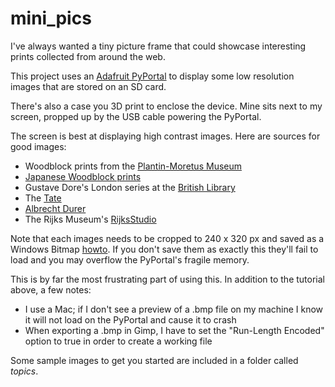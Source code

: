 # mini_pics
I've always wanted a tiny picture frame that could showcase interesting prints collected from around the web.

This project uses an [Adafruit PyPortal](https://www.adafruit.com/product/4116) to display some low resolution images that are stored on an SD card.

There's also a case you 3D print to enclose the device. Mine sits next to my screen, propped up by the USB cable powering the PyPortal.

The screen is best at displaying high contrast images. Here are sources for good images:

* Woodblock prints from the [Plantin-Moretus Museum](https://collectie.antwerpen.be/impressedbyplantin/all-woodcuts)
* [Japanese Woodblock prints](https://ukiyo-e.org)
* Gustave Dore's London series at the [British Library](https://www.bl.uk/collection-items/london-illustrations-by-gustave-dor#)
* The [Tate](https://www.tate.org.uk/art/artworks/hogarth-gin-lane-t01799)
* [Albrecht Durer](https://www.albrecht-durer.org)
* The Rijks Museum's [RijksStudio](https://www.rijksmuseum.nl/en/rijksstudio)

Note that each images needs to be cropped to 240 x 320 px and saved as a Windows Bitmap [howto](https://learn.adafruit.com/creating-your-first-tilemap-game-with-circuitpython/indexed-bmp-graphics). If you don't save them as exactly this they'll fail to load and you may overflow the PyPortal's fragile memory.

This is by far the most frustrating part of using this. In addition to the tutorial above, a few notes:

* I use a Mac; if I don't see a preview of a .bmp file on my machine I know it will not load on the PyPortal and cause it to crash
* When exporting a .bmp in Gimp, I have to set the "Run-Length Encoded" option to true in order to create a working file

Some sample images to get you started are included in a folder called *topics*.